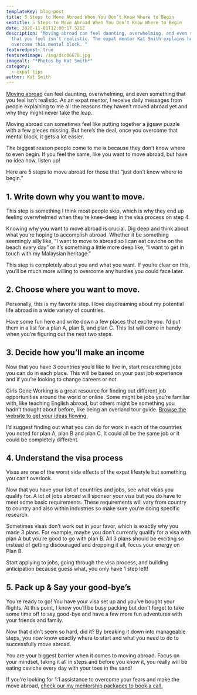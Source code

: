 ```yaml
---
templateKey: blog-post
title: 5 Steps to Move Abroad When You Don’t Know Where to Begin
seotitle: 5 Steps to Move Abroad When You Don’t Know Where to Begin
date: 2020-11-01T12:00:17.525Z
description: "Moving abroad can feel daunting, overwhelming, and even something
  that you feel isn’t realistic. The expat mentor Kat Smith explains how to
  overcome this mental block. "
featuredpost: true
featuredimage: /img/dsc06670.jpg
imagealt: "*Photos by Kat Smith*"
category:
  - expat tips
author: Kat Smith
---
```

[Moving abroad](https://www.thexpatmagazine.com/blog/2019-04-18-feeling-at-home-in-abroadland/) can feel daunting, overwhelming, and even something that you feel isn’t realistic. As an expat mentor, I receive daily messages from people explaining to me all the reasons they haven’t moved abroad yet and why they might never take the leap.

Moving abroad can sometimes feel like putting together a jigsaw puzzle with a few pieces missing. But here’s the deal, once you overcome that mental block, it gets a lot easier.

The biggest reason people come to me is because they don’t know where to even begin. If you feel the same, like you want to move abroad, but have no idea how, listen up!

Here are 5 steps to move abroad for those that “just don’t know where to begin.”

## 1. Write down why you want to move.

This step is something I think most people skip, which is why they end up feeling overwhelmed when they’re knee-deep in the visa process on step 4.

Knowing why you want to move abroad is crucial. Dig deep and think about what you’re hoping to accomplish abroad. Whether it be something seemingly silly like, “I want to move to abroad so I can eat ceviche on the beach every day” or it’s something a little more deep like, “I want to get in touch with my Malaysian heritage.”

This step is completely about you and what you want. If you’re clear on this, you’ll be much more willing to overcome any hurdles you could face later.

## 2. Choose where you want to move.

Personally, this is my favorite step. I love daydreaming about my potential life abroad in a wide variety of countries.

Have some fun here and write down a few places that excite you. I’d put them in a list for a plan A, plan B, and plan C. This list will come in handy when you’re figuring out the next two steps.

## 3. Decide how you’ll make an income

Now that you have 3 countries you’d like to live in, start researching jobs you can do in each place. This will be based on your past job experience and if you’re looking to change careers or not.

Girls Gone Working is a great resource for finding out different job opportunities around the world or online. Some might be jobs you’re familiar with, like teaching English abroad, but others might be something you hadn’t thought about before, like being an overland tour guide. [Browse the website to get your ideas flowing.](http://www.girlsgoneworking.world/)

I’d suggest finding out what you can do for work in each of the countries you noted for plan A, plan B and plan C. It could all be the same job or it could be completely different.

## 4. Understand the visa process

Visas are one of the worst side effects of the expat lifestyle but something you can’t overlook.

Now that you have your list of countries and jobs, see what visas you qualify for. A lot of jobs abroad will sponsor your visa but you do have to meet some basic requirements. These requirements will vary from country to country and also within industries so make sure you’re doing specific research.

Sometimes visas don’t work out in your favor, which is exactly why you made 3 plans. For example, maybe you don’t currently qualify for a visa with plan A but you’re good to go with plan B. All 3 plans should be exciting so instead of getting discouraged and dropping it all, focus your energy on Plan B.

Start applying to jobs, going through the visa process, and building anticipation because guess what, you only have 1 step left!

## 5. Pack up & Say your good-bye’s

You’re ready to go! You have your visa set up and you’ve bought your flights. At this point, I know you’ll be busy packing but don’t forget to take some time off to say good-bye and have a few more fun adventures with your friends and family.

Now that didn’t seem so hard, did it? By breaking it down into manageable steps, you now know exactly where to start and what you need to do to successfully move abroad.

You are your biggest barrier when it comes to moving abroad. Focus on your mindset, taking it all in steps and before you know it, you really will be eating ceviche every day with your toes in the sand!

If you’re looking for 1:1 assistance to overcome your fears and make the move abroad, [check our my mentorship packages to book a call.](https://www.subscribepage.com/ggwmentorship)